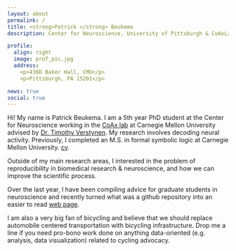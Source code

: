 ```yaml
---
layout: about
permalink: /
title: <strong>Patrick </strong> Beukema
description: Center for Neuroscience, University of Pittsburgh & CoAxLab, Carnegie Mellon University

profile:
  align: right
  image: prof_pic.jpg
  address: 
    <p>436D Baker Hall, CMU</p>
    <p>Pittsburgh, PA 15201</p>

news: true
social: true
---
```


Hi! My name is Patrick Beukema. I am a 5th year PhD student at the Center for Neuroscience working in the [CoAx lab](http://www.psy.cmu.edu/~coaxlab/) at Carnegie Mellon University advised by [Dr. Timothy Verstynen](https://www.cmu.edu/dietrich/psychology/people/core-training-faculty/verstynen-timothy.html). My research involves decoding neural activity. Previously, I completed an M.S. in formal symbolic logic at Carnegie Mellon University. [cv](http://www.psy.cmu.edu/~coaxlab/resumes/beukema.pdf). 

Outside of my main research areas, I interested in the problem of reproducibility in biomedical research & neuroscience, and how we can improve the scientific process. 

Over the last year, I have been compiling advice for graduate students in neuroscience and recently turned what was a github repository into an easier to read [web page](https://pbeukema.github.io/LabHacks/). 

I am also a very big fan of bicycling and believe that we should replace automobile centered transportation with bicycling infrastructure. Drop me a line if you need pro-bono work done on anything data-oriented (e.g. analysis, data visualization) related to cycling advocacy.  
